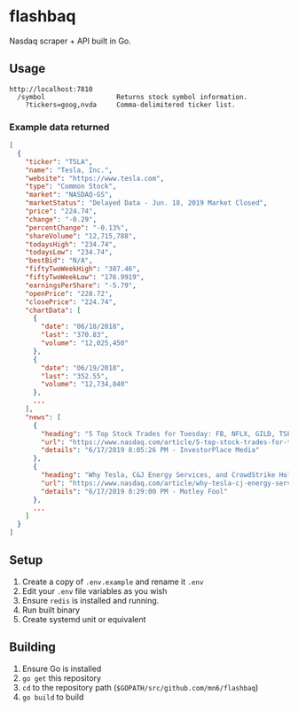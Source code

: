 # flashbaq
Nasdaq scraper + API built in Go.

## Usage
```
http://localhost:7810
  /symbol                  Returns stock symbol information.
    ?tickers=goog,nvda     Comma-delimitered ticker list.
```

### Example data returned

```json
[
  {
    "ticker": "TSLA",
    "name": "Tesla, Inc.",
    "website": "https://www.tesla.com",
    "type": "Common Stock",
    "market": "NASDAQ-GS",
    "marketStatus": "Delayed Data - Jun. 18, 2019 Market Closed",
    "price": "224.74",
    "change": "-0.29",
    "percentChange": "-0.13%",
    "shareVolume": "12,715,788",
    "todaysHigh": "234.74",
    "todaysLow": "234.74",
    "bestBid": "N/A",
    "fiftyTwoWeekHigh": "387.46",
    "fiftyTwoWeekLow": "176.9919",
    "earningsPerShare": "-5.79",
    "openPrice": "228.72",
    "closePrice": "224.74",
    "chartData": [
      {
        "date": "06/18/2018",
        "last": "370.83",
        "volume": "12,025,450"
      },
      {
        "date": "06/19/2018",
        "last": "352.55",
        "volume": "12,734,840"
      },
      ...
    ],
    "news": [
      {
        "heading": "5 Top Stock Trades for Tuesday: FB, NFLX, GILD, TSLA",
        "url": "https://www.nasdaq.com/article/5-top-stock-trades-for-tuesday-fb-nflx-gild-tsla-cm1165025",
        "details": "6/17/2019 8:05:26 PM - InvestorPlace Media"
      },
      {
        "heading": "Why Tesla, C&J Energy Services, and CrowdStrike Holdings Jumped Today",
        "url": "https://www.nasdaq.com/article/why-tesla-cj-energy-services-and-crowdstrike-holdings-jumped-today-cm1164970",
        "details": "6/17/2019 8:29:00 PM - Motley Fool"
      },
      ...
    ]
  }
]
```

## Setup

1. Create a copy of `.env.example` and rename it `.env`
2. Edit your `.env` file variables as you wish
3. Ensure `redis` is installed and running.
4. Run built binary
5. Create systemd unit or equivalent

## Building

1. Ensure Go is installed
2. `go get` this repository
3. `cd` to the repository path (`$GOPATH/src/github.com/mn6/flashbaq`)
4. `go build` to build